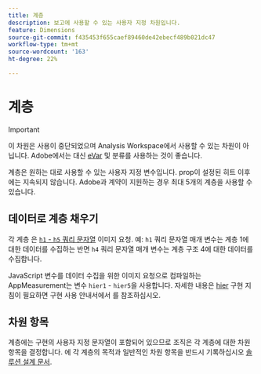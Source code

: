 ```yaml
---
title: 계층
description: 보고에 사용할 수 있는 사용자 지정 차원입니다.
feature: Dimensions
source-git-commit: f435453f655caef89460de42ebecf489b021dc47
workflow-type: tm+mt
source-wordcount: '163'
ht-degree: 22%

---
```


# 계층

>[!IMPORTANT]
>
>이 차원은 사용이 중단되었으며 Analysis Workspace에서 사용할 수 있는 차원이 아닙니다. Adobe에서는 대신 [eVar](evar.md) 및 분류를 사용하는 것이 좋습니다.

계층은 원하는 대로 사용할 수 있는 사용자 지정 변수입니다. prop이 설정된 히트 이후에는 지속되지 않습니다. Adobe과 계약이 지원하는 경우 최대 5개의 계층을 사용할 수 있습니다.

## 데이터로 계층 채우기

각 계층 은 [`h1` - `h5` 쿼리 문자열](/help/implement/validate/query-parameters.md) 이미지 요청. 예: `h1` 쿼리 문자열 매개 변수는 계층 1에 대한 데이터를 수집하는 반면 `h4` 쿼리 문자열 매개 변수는 계층 구조 4에 대한 데이터를 수집합니다.

JavaScript 변수를 데이터 수집을 위한 이미지 요청으로 컴파일하는 AppMeasurement는 변수 `hier1` - `hier5`을 사용합니다. 자세한 내용은 [hier](/help/implement/vars/page-vars/hier.md) 구현 지침이 필요하면 구현 사용 안내서에서 를 참조하십시오.

## 차원 항목

계층에는 구현의 사용자 지정 문자열이 포함되어 있으므로 조직은 각 계층에 대한 차원 항목을 결정합니다. 에 각 계층의 목적과 일반적인 차원 항목을 반드시 기록하십시오 [솔루션 설계 문서](/help/implement/prepare/solution-design.md).
